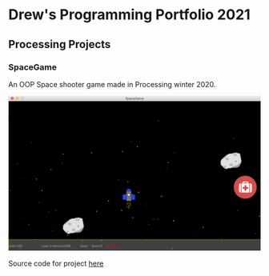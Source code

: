 # Drew's Programming Portfolio 2021

## Processing Projects

### SpaceGame

An OOP Space shooter game made in Processing winter 2020.

![SpaceGame](https://github.com/drewwardrop/ProgrammingPortfolio/blob/gh-pages/images/SpaceGame.png?raw=true)

Source code for project [here](https://github.com/drewwardrop/ProgrammingPortfolio/tree/gh-pages/src/SpaceGame)
